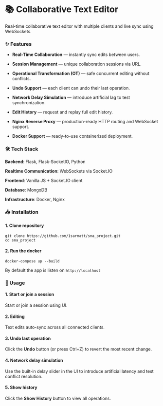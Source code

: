 # 📚 Collaborative Text Editor

Real-time collaborative text editor with multiple clients and live sync using WebSockets. 



### ✨ Features

- **Real-Time Collaboration** — instantly sync edits between users.

- **Session Management** — unique collaboration sessions via URL.

- **Operational Transformation (OT)** — safe concurrent editing without conflicts.

- **Undo Support** — each client can undo their last operation.

- **Network Delay Simulation** — introduce artificial lag to test synchronization.

- **Edit History** — request and replay full edit history.

- **Nginx Reverse Proxy** — production-ready HTTP routing and WebSocket support.

- **Docker Support** — ready-to-use containerized deployment.


### 🛠 Tech Stack

**Backend**: Flask, Flask-SocketIO, Python

**Realtime Communication**: WebSockets via Socket.IO

**Frontend**: Vanilla JS + Socket.IO client

**Database**: MongoDB

**Infrastructure**: Docker, Nginx


### 📥 Installation

#### 1. Clone repository
```
git clone https://github.com/1sarmatt/sna_project.git
cd sna_project
```

#### 2. Run the docker
```
docker-compose up --build 
```

By default the app is listen on ```http://localhost```

### 🚀 Usage

#### 1. Start or join a session
Start or join a session using UI.

#### 2. Editing
Text edits auto-sync across all connected clients.

#### 3. Undo last operation
Click the **Undo** button (or press Ctrl+Z) to revert the most recent change.

#### 4. Network delay simulation
Use the built-in delay slider in the UI to introduce artificial latency and test conflict resolution.

#### 5. Show history
Click the **Show History** button to view all operations.
